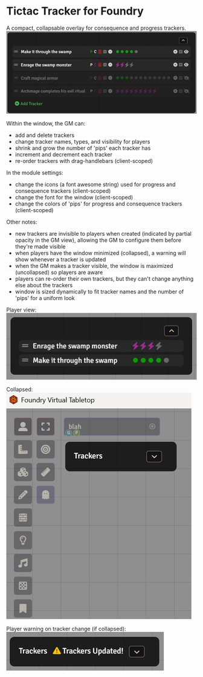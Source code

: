 # Tictac Tracker for Foundry
A compact, collapsable overlay for consequence and progress trackers. 
![GM Tracker](./screenshots/tictac-tracker-gm1.jpg)

Within the window, the GM can:
- add and delete trackers
- change tracker names, types, and visibility for players
- shrink and grow the number of 'pips' each tracker has
- increment and decrement each tracker
- re-order trackers with drag-handlebars (client-scoped)

In the module settings:
- change the icons (a font awesome string) used for progress and consequence trackers (client-scoped)
- change the font for the window (client-scoped)
- change the colors of 'pips' for progress and consequence trackers (client-scoped)

Other notes:
- new trackers are invisible to players when created (indicated by partial opacity in the GM view), allowing the GM to configure them before they're made visible
- when players have the window minimized (collapsed), a warning will show whenever a tracker is updated
- when the GM makes a tracker visible, the window is maximized (uncollapsed) so players are aware
- players can re-order their own trackers, but they can't change anything else about the trackers
- window is sized dynamically to fit tracker names and the number of 'pips' for a uniform look

Player view:
![Player Tracker](./screenshots/tictac-tracker-player1.jpg)

Collapsed:
![Collapsed](./screenshots/tictac-tracker-collapsed.jpg)

Player warning on tracker change (if collapsed):
![Collapsed Warning](./screenshots/tictac-tracker-collapsed-warning.jpg)
